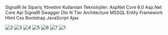 SignalR ile Sipariş Yönetimi
Kullanılan Teknolojiler:
AspNet Core 6.0
Asp.Net Core Api
SignalR
Swagger
Dto
N Tier Architecture
MSSQL
Entity Framework
Html Css Bootstrap
JavaScript
Ajax

![2](https://github.com/user-attachments/assets/87525902-da08-486c-abc6-fc29fa9c23fc)
![3](https://github.com/user-attachments/assets/8ba177e8-58ec-46d1-a9f3-37e4489c458e)
![4](https://github.com/user-attachments/assets/1fa9eadd-d0e4-446b-bac6-5b886c60e729)
![5](https://github.com/user-attachments/assets/c61586da-c577-4dd7-a073-8b5a0ee4da23)
![6](https://github.com/user-attachments/assets/91600c4c-ddaa-4032-8926-68c14fbf9e11)
![7](https://github.com/user-attachments/assets/70d2d174-0025-4823-ba7f-8aed8fd10a0c)
![1](https://github.com/user-attachments/assets/49d3cc39-9a66-427d-bb3b-c72637a4b6ee)
